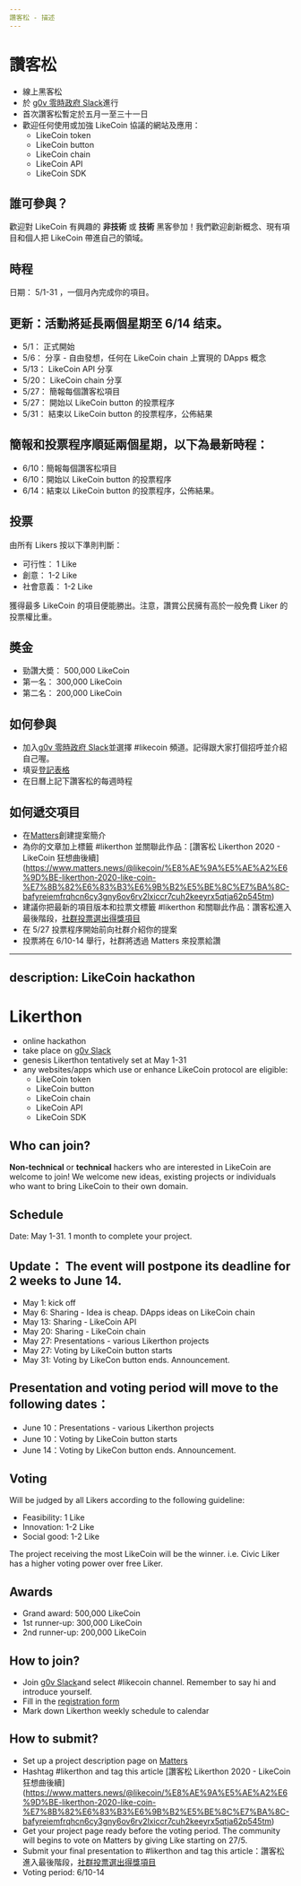 ```yaml
---
讚客松 - 描述
---
```


# 讚客松

* 線上黑客松
* 於 [g0v 零時政府 Slack](http://join.g0v.tw/)進行
* 首次讚客松暫定於五月一至三十一日
* 歡迎任何使用或加強 LikeCoin 協議的網站及應用：
  * LikeCoin token
  * LikeCoin button
  * LikeCoin chain
  * LikeCoin API
  * LikeCoin SDK 
  
## 誰可參與？

歡迎對 LikeCoin 有興趣的 **非技術** 或 **技術** 黑客參加！我們歡迎創新概念、現有項目和個人把 LikeCoin 帶進自己的領域。

## 時程

日期： 5/1-31 ，一個月內完成你的項目。
## 更新：活動將延長兩個星期至 6/14 结束。 

* 5/1：  正式開始
* 5/6：  分享 - 自由發想，任何在 LikeCoin chain 上實現的 DApps 概念
* 5/13： LikeCoin API 分享
* 5/20： LikeCoin chain 分享
* 5/27： 簡報每個讚客松項目
* 5/27： 開始以 LikeCoin button 的投票程序
* 5/31： 結束以 LikeCoin button 的投票程序，公佈結果

## 簡報和投票程序順延兩個星期，以下為最新時程：

* 6/10：簡報每個讚客松項目
* 6/10：開始以 LikeCoin button 的投票程序
* 6/14：結束以 LikeCoin button 的投票程序，公佈結果。



## 投票

由所有 Likers 按以下準則判斷：

* 可行性： 1 Like
* 創意： 1-2 Like
* 社會意義： 1-2 Like

獲得最多 LikeCoin 的項目便能勝出。注意，讚賞公民擁有高於一般免費 Liker 的投票權比重。

## 奬金

* 勁讚大奬： 500,000 LikeCoin
* 第一名： 300,000 LikeCoin
* 第二名： 200,000 LikeCoin

## 如何參與

* 加入[g0v 零時政府 Slack](http://join.g0v.tw/)並選擇 #likecoin 頻道。記得跟大家打個招呼並介紹自己喔。
* 填妥[登記表格](https://forms.gle/vSPo2uGV1zkYMyAE9)
* 在日曆上記下讚客松的每週時程

## 如何遞交項目

* 在[Matters](https://matters.news/)創建提案簡介
* 為你的文章加上標籤 #likerthon 並關聯此作品：[讚客松 Likerthon 2020 - LikeCoin 狂想曲後續] (https://www.matters.news/@likecoin/%E8%AE%9A%E5%AE%A2%E6%9D%BE-likerthon-2020-like-coin-%E7%8B%82%E6%83%B3%E6%9B%B2%E5%BE%8C%E7%BA%8C-bafyreiemfrqhcn6cy3gny6ov6rv2lxiccr7cuh2keeyrx5qtja62p545tm)
* 建議你把最新的項目版本和拉票文標籤 #likerthon 和關聯此作品：讚客松進入最後階段，[社群投票選出得獎項目](https://matters.news/@likecoin/%E8%AE%9A%E5%AE%A2%E6%9D%BE%E9%80%B2%E5%85%A5%E6%9C%80%E5%BE%8C%E9%9A%8E%E6%AE%B5-%E7%A4%BE%E7%BE%A4%E6%8A%95%E7%A5%A8%E9%81%B8%E5%87%BA%E5%BE%97%E7%8D%8E%E9%A0%85%E7%9B%AE-bafyreihtfc4uvob7cwgjclbbonwkuar25tdvvqq46rchdjfnzrxnrrbi7q)
* 在 5/27 投票程序開始前向社群介紹你的提案
* 投票將在 6/10-14 舉行，社群將透過 Matters 來投票給讚 




---
description: LikeCoin hackathon
---

# Likerthon

* online hackathon
* take place on [g0v Slack](http://join.g0v.tw/)
* genesis Likerthon tentatively set at May 1-31
* any websites/apps which use or enhance LikeCoin protocol are eligible:
  * LikeCoin token
  * LikeCoin button
  * LikeCoin chain
  * LikeCoin API
  * LikeCoin SDK 
  
## Who can join?

**Non-technical** or **technical** hackers who are interested in LikeCoin are welcome to join! We welcome new ideas, existing projects or individuals who want to bring LikeCoin to their own domain. 


## Schedule

Date: May 1-31. 1 month to complete your project.
## Update： The event will postpone its deadline for 2 weeks to June 14. 

* May 1: kick off
* May 6: Sharing - Idea is cheap. DApps ideas on LikeCoin chain
* May 13: Sharing - LikeCoin API
* May 20: Sharing - LikeCoin chain
* May 27: Presentations - various Likerthon projects
* May 27: Voting by LikeCoin button starts
* May 31: Voting by LikeCon button ends. Announcement.

## Presentation and voting period will move to the following dates：

* June 10：Presentations - various Likerthon projects
* June 10：Voting by LikeCoin button starts
* June 14：Voting by LikeCon button ends. Announcement.

## Voting

Will be judged by all Likers according to the following guideline:

* Feasibility: 1 Like
* Innovation: 1-2 Like
* Social good: 1-2 Like

The project receiving the most LikeCoin will be the winner. i.e. Civic Liker has a higher voting power over free Liker.

## Awards

* Grand award: 500,000 LikeCoin
* 1st runner-up: 300,000 LikeCoin
* 2nd runner-up: 200,000 LikeCoin

## How to join?

* Join [g0v Slack](http://join.g0v.tw/)and select #likecoin channel. Remember to say hi and introduce yourself. 
* Fill in the [registration form](https://forms.gle/vSPo2uGV1zkYMyAE9)
* Mark down Likerthon weekly schedule to calendar

## How to submit?

* Set up a project description page on [Matters](https://matters.news/)
* Hashtag #likerthon and tag this article [讚客松 Likerthon 2020 - LikeCoin 狂想曲後續] (https://www.matters.news/@likecoin/%E8%AE%9A%E5%AE%A2%E6%9D%BE-likerthon-2020-like-coin-%E7%8B%82%E6%83%B3%E6%9B%B2%E5%BE%8C%E7%BA%8C-bafyreiemfrqhcn6cy3gny6ov6rv2lxiccr7cuh2keeyrx5qtja62p545tm)
* Get your project page ready before the voting period. The community will begins to vote on Matters by giving Like starting on 27/5. 
* Submit your final presentation to #likerthon and tag this article：讚客松進入最後階段，[社群投票選出得獎項目](https://matters.news/@likecoin/%E8%AE%9A%E5%AE%A2%E6%9D%BE%E9%80%B2%E5%85%A5%E6%9C%80%E5%BE%8C%E9%9A%8E%E6%AE%B5-%E7%A4%BE%E7%BE%A4%E6%8A%95%E7%A5%A8%E9%81%B8%E5%87%BA%E5%BE%97%E7%8D%8E%E9%A0%85%E7%9B%AE-bafyreihtfc4uvob7cwgjclbbonwkuar25tdvvqq46rchdjfnzrxnrrbi7q)
* Voting period: 6/10-14 



